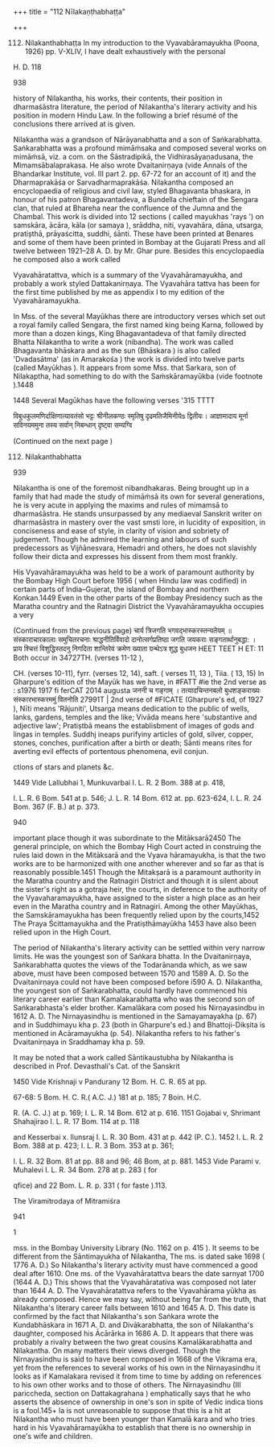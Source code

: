 +++
title = "112 Nīlakaṇṭhabhaṭṭa"

+++

112. Nilakanthabhaṭṭa In my introduction to the Vyavabāramayukha (Poona, 1926) pp. V-XLIV, I have dealt exhaustively with the personal 

H. D. 118 

938 



history of Nilakantha, his works, their contents, their position in dharmaśāstra literature, the period of Nilakantha's literary activity and his position in modern Hindu Law. In the following a brief résumé of the conclusions there arrived at is given. 

Nilakantha was a grandson of Nārāyanabhatta and a son of Saṅkarabhatta. Saṅkarabhatta was a profound mimāṁsaka and composed several works on mimāṁsā, viz. a com. on the Śāstradipikā, the Vidhirasāyaṇadusana, the Mimamsābalaprakasa. He also wrote Dvaitanirṇaya (vide Annals of the Bhandarkar Institute, vol. III part 2. pp. 67-72 for an account of it) and the Dharmaprakāśa or Sarvadharmaprakāśa. Nilakantha composed an encyclopaedia of religious and civil law, styled Bhagavanta bhaskara, in honour of his patron Bhagavantadeva, a Bundella chieftain of the Sengara clan, that ruled at Bhareha near the confluence of the Jumna and the Chambal. This work is divided into 12 sections ( called mayukhas 'rays ') on samskāra, ācāra, kāla (or samaya ), srāddha, niti, vyavahāra, dāna, utsarga, pratișthā, prāyaścitta, suddhi, śānti. These have been printed at Benares and some of them have been printed in Bombay at the Gujarati Press and all twelve between 1921–28 A. D. by Mr. Ghar pure. Besides this encyclopaedia he composed also a work called 

Vyavahāratattva, which is a summary of the Vyavahāramayukha, and probably a work styled Dattakanirṇaya. The Vyavahāra tattva has been for the first time published by me as appendix I to my edition of the Vyavahāramayukha. 

In Mss. of the several Mayūkhas there are introductory verses which set out a royal family called Sengara, the first named king being Karna, followed by more than a dozen kings, King Bhagavantadeva of that family directed Bhatta Nilakantha to write a work (nibandha). The work was called Bhagavanta bhāskara and as the sun (Bhāskara ) is also called 'Dvadasātma' (as in Amarakośa ) the work is divided into twelve parts (called Mayūkhas ). It appears from some Mss. that Sarkara, son of Nilakaptha, had something to do with the Saṁskāramayūkba (vide footnote ).1448 

1448 Several Magūkhas have the following verses '315 TTTT 

विबुधकुलमणिर्दाक्षिणात्यावतंसो भट्टः श्रीनीलकण्ठः स्मृतिषु दृढमतिजैमिनीयेs द्वितीयः। आज्ञामादाय मूर्ना सविनयममुना तस्य सर्वान् निबन्धान् दृष्ट्वा सम्यग्वि 

(Continued on the next page ) 

112. Nilakanthabhatta 

939 

Nilakantha is one of the foremost nibandhakaras. Being brought up in a family that had made the study of mimāṁsā its own for several generations, he is very acute in applying the maxims and rules of mimamsā to dharmaśāstra. He stands unsurpassed by any mediaeval Sanskrit writer on dharmaśāstra in mastery over the vast smsti lore, in lucidity of exposition, in conciseness and ease of style, in clarity of vision and sobriety of judgement. Though he admired the learning and labours of such predecessors as Vijñānesvara, Hemadri and others, he does not slavishly follow their dicta and expresses his dissent from them most frankly. 

His Vyavahāramayukha was held to be a work of paramount authority by the Bombay High Court before 1956 ( when Hindu law was codified) in certain parts of India–Gujerat, the island of Bombay and northern Konkan.1449 Even in the other parts of the Bombay Presidency such as the Maratha country and the Ratnagiri District the Vyavahāramayukha occupies a very 

(Continued from the previous page) चार्य त्रिजगति भगवद्भास्करस्तन्यतेयम् ॥ संस्काराचारकालाः समुचितरचनाः श्राद्धनीतिर्विवादो दानोत्सर्गप्रतिष्ठा जगति जयकराः सङ्गतार्थानुबद्धा: । प्राय श्चित्तं विशुद्धिस्तदनु निगदिता शान्तिरेवं क्रमेण ख्याता ग्रन्थेऽत्र शुद्ध बुधजन HEET TEET H ET: 11 Both occur in 34727TH. (verses 11-12 ), 

CH. (verses 10-11), fyrr. (verses 12, 14), saft. ( verses 11, 13 ), Tiia. ( 13, 15) In Gharpure's edition of the Mayūk has we have, in \#FATT \#ie the 2nd verse as : s1976 1917 fi ferCAT 2014 augusta जननी च गङ्गाम् । तत्यादचिन्तनबलो बुधशङ्कराख्यः संस्कारभास्करममुं वितनोति 27991T | 2nd verse of \#FICATE (Gharpure's ed, of 1927 ), Nīti means 'Rājuniti', Utsarga means dedication to the public of wells, lanks, gardens, temples and the like; Vivāda means here 'substantive and adjective law'; Pratiṣtbā means the establisbment of images of gods and lingas in temples. Suddhj ineaps purifyiny articles of gold, silver, copper, stones, conches, purification after a birth or death; Sānti means rites for averting evil effects of portentous phenomena, evil conjun. 

ctions of stars and planets &c. 

1449 Vide Lallubhai 1, Munkuvarbai I. L. R. 2 Bom. 388 at p. 418, 

I. L. R. 6 Bom. 541 at p. 546; J. L. R. 14 Bom. 612 at. pp. 623-624, I. L. R. 24 Bom. 367 (F. B.) at p. 373. 

940 



important place though it was subordinate to the Mitāksarā2450 The general principle, on which the Bombay High Court acted in construing the rules laid down in the Mitāksarā and the Vyava hāramayukha, is that the two works are to be harmonized with one another wherever and so far as that is reasonably possible.1451 Though the Mitakṣarā is a paramount authority in the Maratha country and the Ratnagiri District and though it is silent about the sister's right as a gotraja heir, the courts, in deference to the authority of the Vyavaharamayukha, have assigned to the sister a high place as an heir even in the Maratha country and in Ratnagiri. Among the other Mayūkhas, the Samskāramayukha has been frequently relied upon by the courts,1452 The Praya Ścittamayukha and the Pratiṣthāmayūkha 1453 have also been relied upon in the High Court. 

The period of Nilakantha's literary activity can be settled within very narrow limits. He was the youngest son of Saṅkara bhatta. In the Dvaitanirṇaya, Saṅkarabhatta quotes the views of the Todarānanda which, as we saw above, must have been composed between 1570 and 1589 A. D. So the Dvaitanirṇaya could not have been composed before i590 A. D. Nilakantha, the youngest son of Saṅkarabhatta, could hardly have commenced his literary career earlier than Kamalakarabhatta who was the second son of Saṅkarabhasta's elder brother. Kamalākara com posed his Nirṇayasindbu in 1612 A. D. The Nirnayasindhu is mentioned in the Samayamayakha (p. 67) and in Suddhimayu kha p. 23 (both in Gharpure's ed.) and Bhattoji-Dikṣita is mentioned in Acāramayukha (p. 54). Nilakantha refers to his father's Dvaitanirṇaya in Sraddhamay kha p. 59. 

It may be noted that a work called Sāntikaustubha by Nilakantha is described in Prof. Devasthali's Cat. of the Sanskrit 

1450 Vide Krishnaji v Pandurany 12 Bom. H. C. R. 65 at pp. 

67-68: 5 Bom. H. C. R.( A.C. J.) 181 at p. 185; 7 Boin. H.C. 

R. (A. C. J.) at p. 169; I. L. R. 14 Bom. 612 at p. 616. 1151 Gojabai v, Shrimant Shahajirao I. L. R. 17 Bom. 114 at p. 118 

and Kesserbai x. Ilunsraj I. L. R. 30 Bom. 431 at p. 442 (P. C.). 1452 I. L. R. 2 Bom. 388 at p. 423; I. L. R. 3 Bom. 353 at p. 361; 

I. L. R. 32 Bom. 81 at pp. 88 and 96; 46 Bom, at p. 881. 1453 Vide Parami v. Muhalevi I. L. R. 34 Bom. 278 at p. 283 ( for 

qfice) and 22 Bom. L. R. p. 331 ( for faste ).113. 

The Viramitrodaya of Mitramiśra 

941 

1 

mss. in the Bombay University Library (No. 1162 on p. 415 ). It seems to be different from the Sāntimayukha of Nilakantha, The ms. is dated sake 1698 ( 1776 A. D.) So Nilakantha's literary activity must have commenced a good deal after 1610. One ms. of the Vyavahāratattva bears the date sarnyat 1700 (1644 A. D.) This shows that the Vyavahāratativa was composed not later than 1644 A. D. The Vyavahāratattva refers to the Vyavahārama yūkha as already composed. Hence we may say, without being far from the truth, that Nilakantha's literary career falls between 1610 and 1645 A. D. This date is confirmed by the fact that Nilakantha's son Saṅkara wrote the Kundabhāskara in 1671 A. D. and Divākarabhatta, the son of Nilakantha's daughter, composed his Ācārārka in 1686 A. D. It appears that there was probably a rivalry between the two great cousins Kamalākarabhatta and Nilakantha. On many matters their views diverged. Though the Nirnayasindhu is said to have been composed in 1668 of the Vikrama era, yet from the references to several works of his own in the Nirnayasindhu it looks as if Kamalakara revised it from time to time by adding on references to his own other works and to those of others. The Nirnayasindhu (III pariccheda, section on Dattakagrahana ) emphatically says that he who asserts the absence of ownership in one's son in spite of Vedic indica tions is a fool.145+ la is not unreasonable to suppose that this is a hit at Nilakantha who must have been younger than Kamalā kara and who tries hard in his Vyavahāramayūkha to establish that there is no ownership in one's wife and children. 
